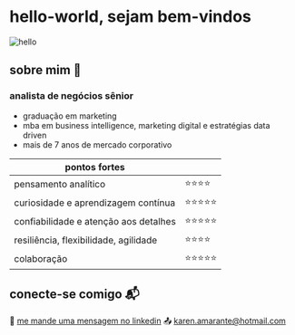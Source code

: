 # hello-world, sejam bem-vindos

![hello](https://media.tenor.com/4NKYe36DcE8AAAAi/taclan-world.gif)

## sobre mim 📌
### analista de negócios sênior
- graduação em marketing
- mba em business intelligence, marketing digital e estratégias data driven
- mais de 7 anos de mercado corporativo

 | pontos fortes                       |               |
 |-------------------------------------|---------------|
 | pensamento analítico                | ⭐⭐⭐⭐    |
| curiosidade e aprendizagem contínua   | ⭐⭐⭐⭐⭐ |
| confiabilidade e atenção aos detalhes | ⭐⭐⭐⭐⭐ |
| resiliência, flexibilidade, agilidade | ⭐⭐⭐⭐    |
| colaboração                           | ⭐⭐⭐⭐⭐ |

## conecte-se comigo 📬

📱 [me mande uma mensagem no linkedin](https://www.linkedin.com/in/kamarante/)
📤 [karen.amarante@hotmail.com](karen.amarante@hotmail.com)
